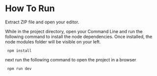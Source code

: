 # How To Run

Extract ZIP file and open your editor.

While in the project directory, open your Command Line and run the following command to install the node dependencies. Once installed, the node modules folder will be visible on your left.

     npm install


next run the following command to open the project in a browser 

     npm run dev 
